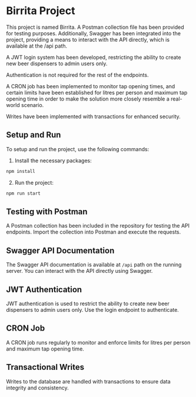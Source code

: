 # Birrita Project

This project is named Birrita. A Postman collection file has been provided for testing purposes. Additionally, Swagger has been integrated into the project, providing a means to interact with the API directly, which is available at the /api path.

A JWT login system has been developed, restricting the ability to create new beer dispensers to admin users only.

Authentication is not required for the rest of the endpoints.

A CRON job has been implemented to monitor tap opening times, and certain limits have been established for litres per person and maximum tap opening time in order to make the solution more closely resemble a real-world scenario.

Writes have been implemented with transactions for enhanced security.

## Setup and Run

To setup and run the project, use the following commands:

1. Install the necessary packages:

```sh
npm install
```

2. Run the project:

```sh
npm run start
```

## Testing with Postman

A Postman collection has been included in the repository for testing the API endpoints. Import the collection into Postman and execute the requests.

## Swagger API Documentation

The Swagger API documentation is available at `/api` path on the running server. You can interact with the API directly using Swagger.

## JWT Authentication

JWT authentication is used to restrict the ability to create new beer dispensers to admin users only. Use the login endpoint to authenticate.

## CRON Job

A CRON job runs regularly to monitor and enforce limits for litres per person and maximum tap opening time.

## Transactional Writes

Writes to the database are handled with transactions to ensure data integrity and consistency.